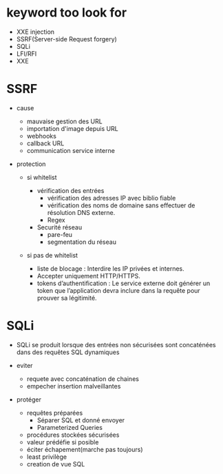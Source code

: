 # keyword too look for
- XXE injection
- SSRF(Server-side Request forgery)
- SQLi
- LFI/RFI
- XXE

# SSRF
- cause
    - mauvaise gestion des URL
    - importation d'image depuis URL
    - webhooks
    - callback URL
    - communication service interne

- protection
    - si whitelist
        - vérification des entrées
            - vérification des adresses IP avec biblio fiable
            - vérification des noms de domaine sans effectuer de résolution DNS externe.
            - Regex
        - Securité réseau
            - pare-feu
            - segmentation du réseau
    
    - si pas de whitelist
        - liste de blocage : Interdire les IP privées et internes.
        - Accepter uniquement HTTP/HTTPS.
        - tokens d’authentification : Le service externe doit générer un token que l’application devra inclure dans la requête pour prouver sa légitimité.

# SQLi

- SQLi se produit lorsque des entrées non sécurisées sont concaténées dans des requêtes SQL dynamiques

- eviter
    - requete avec concaténation de chaines
    - empecher insertion malveillantes

- protéger
    - requêtes préparées
        - Séparer SQL et donné envoyer
        - Parameterized Queries
    - procédures stockées sécurisées 
    - valeur prédéfie si posible
    - éciter échapement(marche pas toujours)
    - least privilège
    - creation de vue SQL